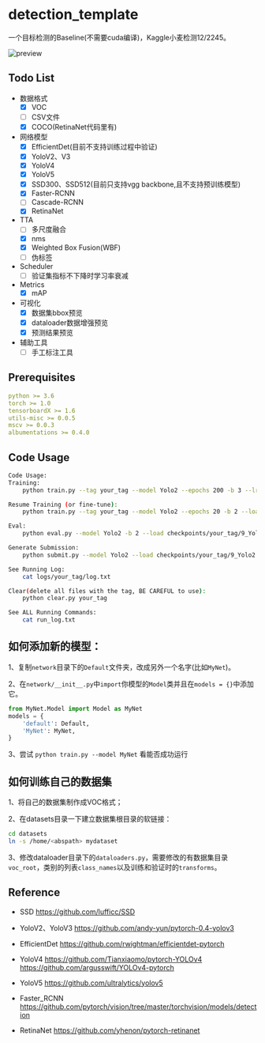 # detection_template

一个目标检测的Baseline(不需要cuda编译)，Kaggle小麦检测12/2245。

![preview](http://www.xyu.ink/wp-content/uploads/2020/10/COCO2.png)

## Todo List

- 数据格式
  - [x] VOC
  - [ ] CSV文件
  - [x] COCO(RetinaNet代码里有)

- 网络模型
  - [x] EfficientDet(目前不支持训练过程中验证)
  - [x] YoloV2、V3  
  - [x] YoloV4  
  - [x] YoloV5  
  - [x] SSD300、SSD512(目前只支持vgg backbone,且不支持预训练模型)
  - [x] Faster-RCNN
  - [ ] Cascade-RCNN
  - [x] RetinaNet
  
- TTA
  - [ ] 多尺度融合
  - [x] nms
  - [x] Weighted Box Fusion(WBF)
  - [ ] 伪标签

- Scheduler
  - [ ] 验证集指标不下降时学习率衰减

- Metrics
  - [x] mAP

- 可视化
  - [x] 数据集bbox预览
  - [x] dataloader数据增强预览
  - [x] 预测结果预览

- 辅助工具
  - [ ] 手工标注工具

## Prerequisites

```yaml
python >= 3.6
torch >= 1.0
tensorboardX >= 1.6
utils-misc >= 0.0.5
mscv >= 0.0.3
albumentations >= 0.4.0
```

## Code Usage

```bash
Code Usage:
Training:
    python train.py --tag your_tag --model Yolo2 --epochs 200 -b 3 --lr 0.0001 --gpu 0

Resume Training (or fine-tune):
    python train.py --tag your_tag --model Yolo2 --epochs 20 -b 2 --load checkpoints/your_tag/9_Effdet.pt --resume --gpu 0

Eval:
    python eval.py --model Yolo2 -b 2 --load checkpoints/your_tag/9_Yolo2.pt --gpu 1 --vis

Generate Submission:
    python submit.py --model Yolo2 --load checkpoints/your_tag/9_Yolo2.pt -b 2 --gpu 0

See Running Log:
    cat logs/your_tag/log.txt

Clear(delete all files with the tag, BE CAREFUL to use):
    python clear.py your_tag

See ALL Running Commands:
    cat run_log.txt
```

## 如何添加新的模型：


1、复制`network`目录下的`Default`文件夹，改成另外一个名字(比如`MyNet`)。

2、在`network/__init__.py`中`import`你模型的`Model`类并且在`models = {}`中添加它。
```python
from MyNet.Model import Model as MyNet
models = {
    'default': Default,
    'MyNet': MyNet,
}
```

3、尝试 `python train.py --model MyNet` 看能否成功运行


## 如何训练自己的数据集

1、将自己的数据集制作成VOC格式；

2、在datasets目录一下建立数据集根目录的软链接：
```bash
cd datasets
ln -s /home/<abspath> mydataset
```

3、修改dataloader目录下的`dataloaders.py`，需要修改的有数据集目录`voc_root`，类别的列表`class_names`以及训练和验证时的`transforms`。


## Reference

- SSD <https://github.com/lufficc/SSD>
  
- YoloV2、YoloV3 <https://github.com/andy-yun/pytorch-0.4-yolov3>

- EfficientDet <https://github.com/rwightman/efficientdet-pytorch>

- YoloV4 <https://github.com/Tianxiaomo/pytorch-YOLOv4> <https://github.com/argusswift/YOLOv4-pytorch>

- YoloV5 <https://github.com/ultralytics/yolov5>

- Faster_RCNN <https://github.com/pytorch/vision/tree/master/torchvision/models/detection>

- RetinaNet <https://github.com/yhenon/pytorch-retinanet>